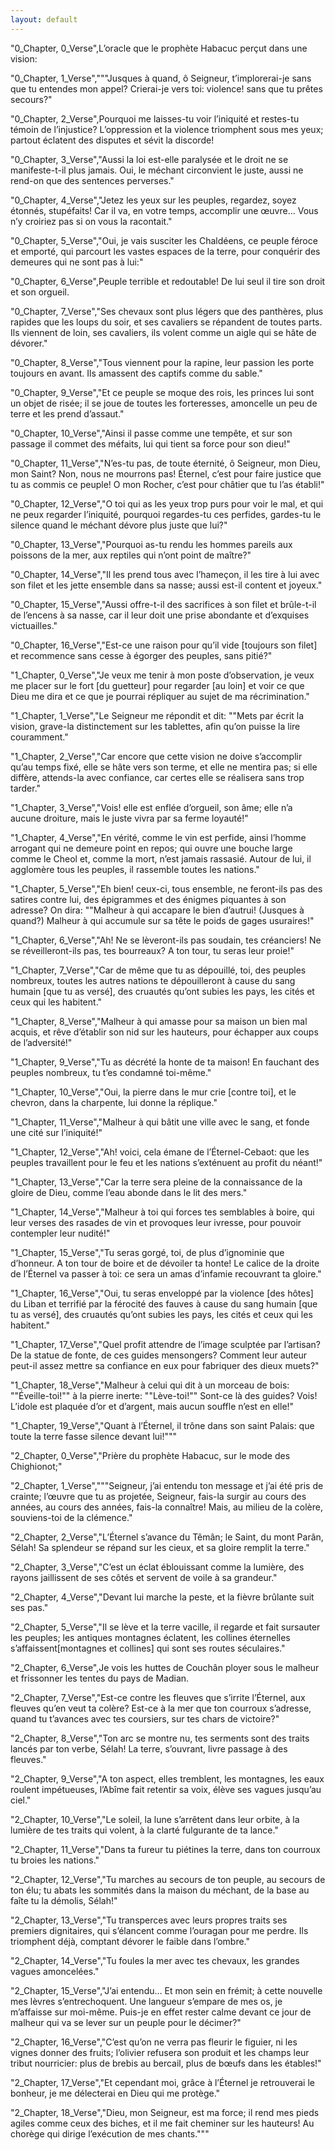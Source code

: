 ```yaml
---
layout: default
---
```



"0_Chapter, 0_Verse",L’oracle que le prophète Habacuc perçut dans une vision:

"0_Chapter, 1_Verse","""Jusques à quand, ô Seigneur, t’implorerai-je sans que tu entendes mon appel? Crierai-je vers toi: violence! sans que tu prêtes secours?"

"0_Chapter, 2_Verse",Pourquoi me laisses-tu voir l’iniquité et restes-tu témoin de l’injustice? L’oppression et la violence triomphent sous mes yeux; partout éclatent des disputes et sévit la discorde!

"0_Chapter, 3_Verse","Aussi la loi est-elle paralysée et le droit ne se manifeste-t-il plus jamais. Oui, le méchant circonvient le juste, aussi ne rend-on que des sentences perverses."

"0_Chapter, 4_Verse","Jetez les yeux sur les peuples, regardez, soyez étonnés, stupéfaits! Car il va, en votre temps, accomplir une œuvre... Vous n’y croiriez pas si on vous la racontait."

"0_Chapter, 5_Verse","Oui, je vais susciter les Chaldéens, ce peuple féroce et emporté, qui parcourt les vastes espaces de la terre, pour conquérir des demeures qui ne sont pas à lui:"

"0_Chapter, 6_Verse",Peuple terrible et redoutable! De lui seul il tire son droit et son orgueil.

"0_Chapter, 7_Verse","Ses chevaux sont plus légers que des panthères, plus rapides que les loups du soir, et ses cavaliers se répandent de toutes parts. Ils viennent de loin, ses cavaliers, ils volent comme un aigle qui se hâte de dévorer."

"0_Chapter, 8_Verse","Tous viennent pour la rapine, leur passion les porte toujours en avant. Ils amassent des captifs comme du sable."

"0_Chapter, 9_Verse","Et ce peuple se moque des rois, les princes lui sont un objet de risée; il se joue de toutes les forteresses, amoncelle un peu de terre et les prend d’assaut."

"0_Chapter, 10_Verse","Ainsi il passe comme une tempête, et sur son passage il commet des méfaits, lui qui tient sa force pour son dieu!"

"0_Chapter, 11_Verse","N’es-tu pas, de toute éternité, ô Seigneur, mon Dieu, mon Saint? Non, nous ne mourrons pas! Éternel, c’est pour faire justice que tu as commis ce peuple! O mon Rocher, c’est pour châtier que tu l’as établi!"

"0_Chapter, 12_Verse","O toi qui as les yeux trop purs pour voir le mal, et qui ne peux regarder l’iniquité, pourquoi regardes-tu ces perfides, gardes-tu le silence quand le méchant dévore plus juste que lui?"

"0_Chapter, 13_Verse","Pourquoi as-tu rendu les hommes pareils aux poissons de la mer, aux reptiles qui n’ont point de maître?"

"0_Chapter, 14_Verse","Il les prend tous avec l’hameçon, il les tire à lui avec son filet et les jette ensemble dans sa nasse; aussi est-il content et joyeux."

"0_Chapter, 15_Verse","Aussi offre-t-il des sacrifices à son filet et brûle-t-il de l’encens à sa nasse, car il leur doit une prise abondante et d’exquises victuailles."

"0_Chapter, 16_Verse","Est-ce une raison pour qu’il vide [toujours son filet] et recommence sans cesse à égorger des peuples, sans pitié?"

"1_Chapter, 0_Verse","Je veux me tenir à mon poste d’observation, je veux me placer sur le fort [du guetteur] pour regarder [au loin] et voir ce que Dieu me dira et ce que je pourrai répliquer au sujet de ma récrimination."

"1_Chapter, 1_Verse","Le Seigneur me répondit et dit: ""Mets par écrit la vision, grave-la distinctement sur les tablettes, afin qu’on puisse la lire couramment."

"1_Chapter, 2_Verse","Car encore que cette vision ne doive s’accomplir qu’au temps fixé, elle se hâte vers son terme, et elle ne mentira pas; si elle diffère, attends-la avec confiance, car certes elle se réalisera sans trop tarder."

"1_Chapter, 3_Verse","Vois! elle est enflée d’orgueil, son âme; elle n’a aucune droiture, mais le juste vivra par sa ferme loyauté!"

"1_Chapter, 4_Verse","En vérité, comme le vin est perfide, ainsi l’homme arrogant qui ne demeure point en repos; qui ouvre une bouche large comme le Cheol et, comme la mort, n’est jamais rassasié. Autour de lui, il agglomère tous les peuples, il rassemble toutes les nations."

"1_Chapter, 5_Verse","Eh bien! ceux-ci, tous ensemble, ne feront-ils pas des satires contre lui, des épigrammes et des énigmes piquantes à son adresse? On dira: ""Malheur à qui accapare le bien d’autrui! (Jusques à quand?) Malheur à qui accumule sur sa tête le poids de gages usuraires!"

"1_Chapter, 6_Verse","Ah! Ne se lèveront-ils pas soudain, tes créanciers! Ne se réveilleront-ils pas, tes bourreaux? A ton tour, tu seras leur proie!"

"1_Chapter, 7_Verse","Car de même que tu as dépouillé, toi, des peuples nombreux, toutes les autres nations te dépouilleront à cause du sang humain [que tu as versé], des cruautés qu’ont subies les pays, les cités et ceux qui les habitent."

"1_Chapter, 8_Verse","Malheur à qui amasse pour sa maison un bien mal acquis, et rêve d’établir son nid sur les hauteurs, pour échapper aux coups de l’adversité!"

"1_Chapter, 9_Verse","Tu as décrété la honte de ta maison! En fauchant des peuples nombreux, tu t’es condamné toi-même."

"1_Chapter, 10_Verse","Oui, la pierre dans le mur crie [contre toi], et le chevron, dans la charpente, lui donne la réplique."

"1_Chapter, 11_Verse","Malheur à qui bâtit une ville avec le sang, et fonde une cité sur l’iniquité!"

"1_Chapter, 12_Verse","Ah! voici, cela émane de l’Éternel-Cebaot: que les peuples travaillent pour le feu et les nations s’exténuent au profit du néant!"

"1_Chapter, 13_Verse","Car la terre sera pleine de la connaissance de la gloire de Dieu, comme l’eau abonde dans le lit des mers."

"1_Chapter, 14_Verse","Malheur à toi qui forces tes semblables à boire, qui leur verses des rasades de vin et provoques leur ivresse, pour pouvoir contempler leur nudité!"

"1_Chapter, 15_Verse","Tu seras gorgé, toi, de plus d’ignominie que d’honneur. A ton tour de boire et de dévoiler ta honte! Le calice de la droite de l’Éternel va passer à toi: ce sera un amas d’infamie recouvrant ta gloire."

"1_Chapter, 16_Verse","Oui, tu seras enveloppé par la violence [des hôtes] du Liban et terrifié par la férocité des fauves à cause du sang humain [que tu as versé], des cruautés qu’ont subies les pays, les cités et ceux qui les habitent."

"1_Chapter, 17_Verse","Quel profit attendre de l’image sculptée par l’artisan? De la statue de fonte, de ces guides mensongers? Comment leur auteur peut-il assez mettre sa confiance en eux pour fabriquer des dieux muets?"

"1_Chapter, 18_Verse","Malheur à celui qui dit à un morceau de bois: ""Éveille-toi!"" à la pierre inerte: ""Lève-toi!"" Sont-ce là des guides? Vois! L’idole est plaquée d’or et d’argent, mais aucun souffle n’est en elle!"

"1_Chapter, 19_Verse","Quant à l’Éternel, il trône dans son saint Palais: que toute la terre fasse silence devant lui!"""

"2_Chapter, 0_Verse","Prière du prophète Habacuc, sur le mode des Chighionot;"

"2_Chapter, 1_Verse","""Seigneur, j’ai entendu ton message et j’ai été pris de crainte; l’œuvre que tu as projetée, Seigneur, fais-la surgir au cours des années, au cours des années, fais-la connaître! Mais, au milieu de la colère, souviens-toi de la clémence."

"2_Chapter, 2_Verse","L’Éternel s’avance du Têmân; le Saint, du mont Parân, Sélah! Sa splendeur se répand sur les cieux, et sa gloire remplit la terre."

"2_Chapter, 3_Verse","C’est un éclat éblouissant comme la lumière, des rayons jaillissent de ses côtés et servent de voile à sa grandeur."

"2_Chapter, 4_Verse","Devant lui marche la peste, et la fièvre brûlante suit ses pas."

"2_Chapter, 5_Verse","Il se lève et la terre vacille, il regarde et fait sursauter les peuples; les antiques montagnes éclatent, les collines éternelles s’affaissent[montagnes et collines] qui sont ses routes séculaires."

"2_Chapter, 6_Verse",Je vois les huttes de Couchân ployer sous le malheur et frissonner les tentes du pays de Madian.

"2_Chapter, 7_Verse","Est-ce contre les fleuves que s’irrite l’Éternel, aux fleuves qu’en veut ta colère? Est-ce à la mer que ton courroux s’adresse, quand tu t’avances avec tes coursiers, sur tes chars de victoire?"

"2_Chapter, 8_Verse","Ton arc se montre nu, tes serments sont des traits lancés par ton verbe, Sélah! La terre, s’ouvrant, livre passage à des fleuves."

"2_Chapter, 9_Verse","A ton aspect, elles tremblent, les montagnes, les eaux roulent impétueuses, l’Abîme fait retentir sa voix, élève ses vagues jusqu’au ciel."

"2_Chapter, 10_Verse","Le soleil, la lune s’arrêtent dans leur orbite, à la lumière de tes traits qui volent, à la clarté fulgurante de ta lance."

"2_Chapter, 11_Verse","Dans ta fureur tu piétines la terre, dans ton courroux tu broies les nations."

"2_Chapter, 12_Verse","Tu marches au secours de ton peuple, au secours de ton élu; tu abats les sommités dans la maison du méchant, de la base au faîte tu la démolis, Sélah!"

"2_Chapter, 13_Verse","Tu transperces avec leurs propres traits ses premiers dignitaires, qui s’élancent comme l’ouragan pour me perdre. Ils triomphent déjà, comptant dévorer le faible dans l’ombre."

"2_Chapter, 14_Verse","Tu foules la mer avec tes chevaux, les grandes vagues amoncelées."

"2_Chapter, 15_Verse","J’ai entendu… Et mon sein en frémit; à cette nouvelle mes lèvres s’entrechoquent. Une langueur s’empare de mes os, je m’affaisse sur moi-même. Puis-je en effet rester calme devant ce jour de malheur qui va se lever sur un peuple pour le décimer?"

"2_Chapter, 16_Verse","C’est qu’on ne verra pas fleurir le figuier, ni les vignes donner des fruits; l’olivier refusera son produit et les champs leur tribut nourricier: plus de brebis au bercail, plus de bœufs dans les étables!"

"2_Chapter, 17_Verse","Et cependant moi, grâce à l’Éternel je retrouverai le bonheur, je me délecterai en Dieu qui me protège."

"2_Chapter, 18_Verse","Dieu, mon Seigneur, est ma force; il rend mes pieds agiles comme ceux des biches, et il me fait cheminer sur les hauteurs! Au chorège qui dirige l’exécution de mes chants."""
